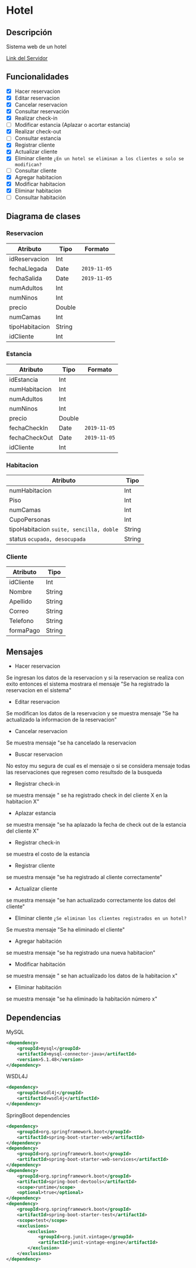# Hotel
## Descripción
Sistema web de un hotel

[Link del Servidor](http://54.162.225.248:8080/hotel.wsdl)

## Funcionalidades
- [x] Hacer reservacion
- [x] Editar reservacion
- [x] Cancelar reservacion
- [x] Consultar reservación
- [x] Realizar check-in
- [ ] Modificar estancia (Aplazar o acortar estancia)
- [x] Realizar check-out
- [ ] Consultar estancia
- [x] Registrar cliente
- [x] Actualizar cliente
- [x] Eliminar cliente `¿En un hotel se eliminan a los clientes o solo se modifican?`
- [ ] Consultar cliente
- [x] Agregar habitacion
- [x] Modificar habitacion
- [x] Eliminar habitacion
- [ ] Consultar habitación

## Diagrama de clases

### Reservacion

| Atributo       | Tipo   |Formato|
| -------------- | ------ |-------|
| idReservacion  | Int    |
| fechaLlegada   | Date   |`2019-11-05`|
| fechaSalida    | Date   |`2019-11-05`|
| numAdultos     | Int    |
| numNinos       | Int    |
| precio         | Double |
| numCamas       | Int    |
| tipoHabitacion | String |
| idCliente      | Int    |

### Estancia

| Atributo      | Tipo   | Formato|
| ------------- | ------ | -------|
| idEstancia    | Int    |
| numHabitacion | Int    |
| numAdultos    | Int    |
| numNinos      | Int    |
| precio        | Double |
| fechaCheckIn  | Date   |`2019-11-05`|
| fechaCheckOut | Date   |`2019-11-05`|
| idCliente     | Int    |

### Habitacion

| Atributo                                | Tipo   |
| --------------------------------------- | ------ |
| numHabitacion                           | Int    |
| Piso                                    | Int    |
| numCamas                                | Int    |
| CupoPersonas                            | Int    |
| tipoHabitacion `suite, sencilla, doble` | String |
| status `ocupada, desocupada`            | String |

### Cliente

| Atributo  | Tipo   |
| --------- | ------ |
| idCliente | Int    |
| Nombre    | String |
| Apellido  | String |
| Correo    | String |
| Telefono  | String |
| formaPago | String |

## Mensajes
- Hacer reservacion 

Se ingresan los datos de la reservacion y si la reservacion se realiza con exito entonces el sistema mostrara el mensaje "Se ha registrado la reservacion en el sistema"

- Editar reservacion

Se modifican los datos de la reservacion y se muestra mensaje "Se ha actualizado la informacion de la reservacion"

- Cancelar reservacion

Se muestra mensaje "se ha cancelado la reservacion

- Buscar reservacion

No estoy mu segura de cual es el mensaje o si se considera mensaje todas las reservaciones que regresen como resultsdo de la busqueda

- Registrar check-in

se muestra mensaje " se ha registrado check in del cliente X en la habitacion X"

- Aplazar estancia

se muestra mensaje "se ha aplazado la fecha de check out de la estancia del cliente X"

- Registrar check-in

se muestra el costo de la estancia

- Registrar cliente

se muestra mensaje "se ha registrado al cliente correctamente"

- Actualizar cliente 

se muestra mensaje "se han actualizado correctamente los datos del cliente"

- Eliminar cliente `¿Se eliminan los clientes registrados en un hotel?`

Se muestra mensaje "Se ha eliminado el cliente"

- Agregar habitación

se muestra mensaje "se ha registrado una nueva habitacion"

- Modificar habitación

se muestra mensaje " se han actualizado los datos de la habitacion x"

- Eliminar habitación

se muestra mensaje "se ha eliminado la habitación número x"

## Dependencias

MySQL

```xml
<dependency>
    <groupId>mysql</groupId>
    <artifactId>mysql-connector-java</artifactId>
    <version>5.1.48</version>
</dependency>
```

WSDL4J

```xml
<dependency>
	<groupId>wsdl4j</groupId>
	<artifactId>wsdl4j</artifactId>
</dependency>
```

SpringBoot dependencies

```xml
<dependency>
	<groupId>org.springframework.boot</groupId>
	<artifactId>spring-boot-starter-web</artifactId>
</dependency>
<dependency>
	<groupId>org.springframework.boot</groupId>
	<artifactId>spring-boot-starter-web-services</artifactId>
</dependency>
<dependency>
	<groupId>org.springframework.boot</groupId>
	<artifactId>spring-boot-devtools</artifactId>
	<scope>runtime</scope>
	<optional>true</optional>
</dependency>
<dependency>
	<groupId>org.springframework.boot</groupId>
	<artifactId>spring-boot-starter-test</artifactId>
	<scope>test</scope>
	<exclusions>
		<exclusion>
			<groupId>org.junit.vintage</groupId>
			<artifactId>junit-vintage-engine</artifactId>
		</exclusion>
	</exclusions>
</dependency>
```



